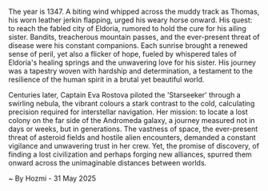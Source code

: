 
The year is 1347.  A biting wind whipped across the muddy track as Thomas, his worn leather jerkin flapping, urged his weary horse onward.  His quest: to reach the fabled city of Eldoria, rumored to hold the cure for his ailing sister.  Bandits, treacherous mountain passes, and the ever-present threat of disease were his constant companions. Each sunrise brought a renewed sense of peril, yet also a flicker of hope, fueled by whispered tales of Eldoria's healing springs and the unwavering love for his sister. His journey was a tapestry woven with hardship and determination, a testament to the resilience of the human spirit in a brutal yet beautiful world.


Centuries later, Captain Eva Rostova piloted the 'Starseeker' through a swirling nebula, the vibrant colours a stark contrast to the cold, calculating precision required for interstellar navigation.  Her mission: to locate a lost colony on the far side of the Andromeda galaxy, a journey measured not in days or weeks, but in generations.  The vastness of space, the ever-present threat of asteroid fields and hostile alien encounters, demanded a constant vigilance and unwavering trust in her crew.  Yet, the promise of discovery, of finding a lost civilization and perhaps forging new alliances, spurred them onward across the unimaginable distances between worlds.

~ By Hozmi - 31 May 2025
